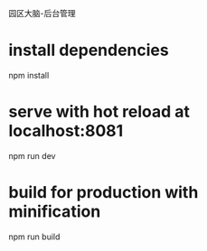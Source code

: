 园区大脑-后台管理

# install dependencies
npm install

# serve with hot reload at localhost:8081
npm run dev

# build for production with minification
npm run build




